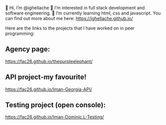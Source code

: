 👋 Hi, I’m @ighellache
👀 I’m interested in full stack development and software engineering.
🌱 I’m currently learning html, css and javascript.
You can find out more about me here: https://ighellache.github.io/

Here are the links to the projects that I have worked on in peer programming:

## Agency page:
https://fac26.github.io/thepurpleelephant/

## API project-my favourite!
https://fac26.github.io/Iman-Georgia-API/

## Testing project (open console):
https://fac26.github.io/Iman-Dominic.L-Testing/
<!---
ighellache/ighellache is a ✨ special ✨ repository because its `README.md` (this file) appears on your GitHub profile.
You can click the Preview link to take a look at your changes.
--->
